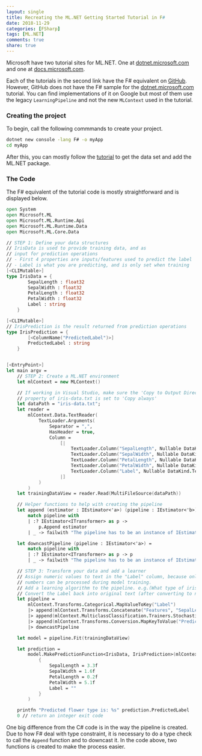 ```yaml
---
layout: single
title: Recreating the ML.NET Getting Started Tutorial in F#
date: 2018-11-29
categories: [FSharp]
tags: [ML.NET]
comments: true
share: true
---
```


Microsoft have two tutorial sites for ML.NET. One at [dotnet.microsoft.com](https://dotnet.microsoft.com/learn/machinelearning-ai/ml-dotnet-get-started-tutorial) and one at [docs.microsoft.com](https://docs.microsoft.com/en-us/dotnet/machine-learning/tutorials/).

Each of the tutorials in the second link have the F# equivalent on [GitHub](https://github.com/dotnet/machinelearning-samples/tree/master/samples/fsharp). However, GitHub does not have the F# sample for the [dotnet.microsoft.com](https://dotnet.microsoft.com/learn/machinelearning-ai/ml-dotnet-get-started-tutorial) tutorial. You can find implementations of it on Google but most of them use the legacy `LearningPipeline` and not the new `MLContext` used in the tutorial.

### Creating the project

To begin, call the following commmands to create your project.

```bash
dotnet new console -lang F# -o myApp
cd myApp
```

After this, you can mostly follow the [tutorial](https://github.com/dotnet/machinelearning-samples/tree/master/samples/fsharp) to get the data set and add the ML.NET package.

### The Code

The F# equivalent of the tutorial code is mostly straightforward and is displayed below.

```fsharp
open System
open Microsoft.ML
open Microsoft.ML.Runtime.Api
open Microsoft.ML.Runtime.Data
open Microsoft.ML.Core.Data

// STEP 1: Define your data structures
// IrisData is used to provide training data, and as
// input for prediction operations
// - First 4 properties are inputs/features used to predict the label
// - Label is what you are predicting, and is only set when training
[<CLIMutable>]
type IrisData = {
        SepalLength : float32
        SepalWidth : float32
        PetalLength : float32
        PetalWidth : float32
        Label : string
    }

[<CLIMutable>]
// IrisPrediction is the result returned from prediction operations
type IrisPrediction = {
        [<ColumnName("PredictedLabel")>]
        PredictedLabel : string
    }


[<EntryPoint>]
let main argv =
    // STEP 2: Create a ML.NET environment  
    let mlContext = new MLContext()

    // If working in Visual Studio, make sure the 'Copy to Output Directory'
    // property of iris-data.txt is set to 'Copy always'
    let dataPath = "iris-data.txt";
    let reader =
        mlContext.Data.TextReader(
            TextLoader.Arguments(
                Separator = ",",
                HasHeader = true,
                Column =
                    [|
                        TextLoader.Column("SepalLength", Nullable DataKind.R4, 0)
                        TextLoader.Column("SepalWidth", Nullable DataKind.R4, 1)
                        TextLoader.Column("PetalLength", Nullable DataKind.R4, 2)
                        TextLoader.Column("PetalWidth", Nullable DataKind.R4, 3)
                        TextLoader.Column("Label", Nullable DataKind.Text, 4)
                    |]
            )
        )
    let trainingDataView = reader.Read(MultiFileSource(dataPath))

    // Helper functions to help with creating the pipeline
    let append (estimator : IEstimator<'a>) (pipeline : IEstimator<'b>)  =
        match pipeline with
        | :? IEstimator<ITransformer> as p ->
            p.Append estimator
        | _ -> failwith "The pipeline has to be an instance of IEstimator<ITransformer>."

    let downcastPipeline (pipeline : IEstimator<'a>) =
        match pipeline with
        | :? IEstimator<ITransformer> as p -> p
        | _ -> failwith "The pipeline has to be an instance of IEstimator<ITransformer>."

    // STEP 3: Transform your data and add a learner
    // Assign numeric values to text in the "Label" column, because only
    // numbers can be processed during model training.
    // Add a learning algorithm to the pipeline. e.g.(What type of iris is this?)
    // Convert the Label back into original text (after converting to number in step 3)
    let pipeline =
        mlContext.Transforms.Categorical.MapValueToKey("Label")
        |> append(mlContext.Transforms.Concatenate("Features", "SepalLength", "SepalWidth", "PetalLength", "PetalWidth"))
        |> append(mlContext.MulticlassClassification.Trainers.StochasticDualCoordinateAscent(label="Label", features="Features"))
        |> append(mlContext.Transforms.Conversion.MapKeyToValue("PredictedLabel"))
        |> downcastPipeline

    let model = pipeline.Fit(trainingDataView)

    let prediction =
        model.MakePredictionFunction<IrisData, IrisPrediction>(mlContext).Predict(
            {
                SepalLength = 3.3f
                SepalWidth = 1.6f
                PetalLength = 0.2f
                PetalWidth = 5.1f
                Label = ""
            }
        )

    printfn "Predicted flower type is: %s" prediction.PredictedLabel
    0 // return an integer exit code
```

One big difference from the C# code is in the way the pipeline is created. Due to how F# deal with type constraint, it is necessary to do a type check to call the `Append` function and to downcast it. In the code above, two functions is created to make the process easier.
